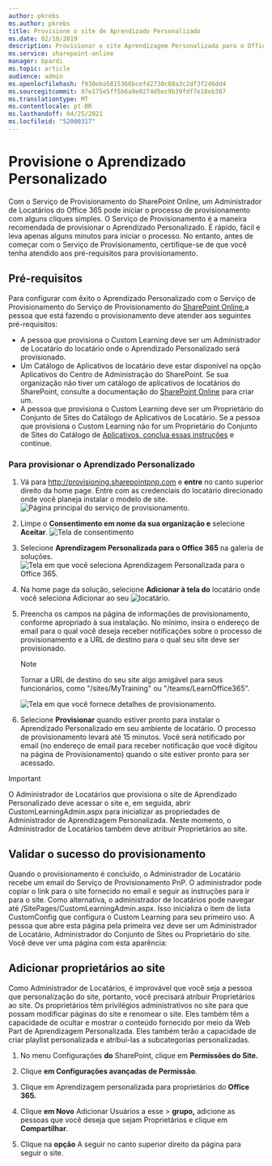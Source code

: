 ```yaml
---
author: pkrebs
ms.author: pkrebs
title: Provisione o site de Aprendizado Personalizado
ms.date: 02/10/2019
description: Provisionar o site Aprendizagem Personalizada para o Office 365 por meio do Mecanismo de Provisionamento do SharePoint
ms.service: sharepoint-online
manager: bpardi
ms.topic: article
audience: admin
ms.openlocfilehash: f930eba5815366bcefd2730c88a3c2df3f246dd4
ms.sourcegitcommit: 97e175e5ff5b6a9e0274d5ec9b39fdf7e18eb387
ms.translationtype: MT
ms.contentlocale: pt-BR
ms.lasthandoff: 04/25/2021
ms.locfileid: "52000317"
---
```

# <a name="provision-custom-learning"></a>Provisione o Aprendizado Personalizado

Com o Serviço de Provisionamento do SharePoint Online, um Administrador de Locatários do Office 365 pode iniciar o processo de provisionamento com alguns cliques simples. O Serviço de Provisionamento é a maneira recomendada de provisionar o Aprendizado Personalizado. É rápido, fácil e leva apenas alguns minutos para iniciar o processo. No entanto, antes de começar com o Serviço de Provisionamento, certifique-se de que você tenha atendido aos pré-requisitos para provisionamento.

## <a name="prerequisites"></a>Pré-requisitos
 
Para configurar com êxito o Aprendizado Personalizado com o Serviço de Provisionamento do Serviço de Provisionamento do [SharePoint Online,](https://provisioning.sharepointpnp.com)a pessoa que está fazendo o provisionamento deve atender aos seguintes pré-requisitos: 
 
- A pessoa que provisiona o Custom Learning deve ser um Administrador de Locatário do locatário onde o Aprendizado Personalizado será provisionado.  
- Um Catálogo de Aplicativos de locatário deve estar disponível na opção Aplicativos do Centro de Administração do SharePoint. Se sua organização não tiver um catálogo de aplicativos de locatários do SharePoint, consulte a documentação do [SharePoint Online](/sharepoint/use-app-catalog) para criar um.  
- A pessoa que provisiona o Custom Learning deve ser um Proprietário do Conjunto de Sites do Catálogo de Aplicativos de Locatário. Se a pessoa que provisiona o Custom Learning não for um Proprietário do Conjunto de Sites do Catálogo de [Aplicativos, conclua essas instruções](addappadmin.md) e continue. 

### <a name="to-provision-custom-learning"></a>Para provisionar o Aprendizado Personalizado

1. Vá para http://provisioning.sharepointpnp.com e **entre** no canto superior direito da home page.  Entre com as credenciais do locatário direcionado onde você planeja instalar o modelo de site.
![Página principal do serviço de provisionamento.](media/inst_signin.png)

2. Limpe o **Consentimento em nome da sua organização e** selecione **Aceitar**.
![Tela de consentimento](media/inst_perms.png)

3. Selecione **Aprendizagem Personalizada para o Office 365** na galeria de soluções.
![Tela em que você seleciona Aprendizagem Personalizada para o Office 365.](media/inst_select.png)

4. Na home page da solução, selecione **Adicionar à tela do** locatário onde você seleciona Adicionar ao seu 
 ![ locatário.](media/inst_add.png)

5. Preencha os campos na página de informações de provisionamento, conforme apropriado à sua instalação. No mínimo, insira o endereço de email para o qual você deseja receber notificações sobre o processo de provisionamento e a URL de destino para o qual seu site deve ser provisionado.  
   > [!NOTE]
   > Tornar a URL de destino do seu site algo amigável para seus funcionários, como "/sites/MyTraining" ou "/teams/LearnOffice365".

   ![Tela em que você fornece detalhes de provisionamento.](media/inst_options.png)

6. Selecione **Provisionar** quando estiver pronto para instalar o Aprendizado Personalizado em seu ambiente de locatário.  O processo de provisionamento levará até 15 minutos. Você será notificado por email (no endereço de email para receber notificação que você digitou na página de Provisionamento) quando o site estiver pronto para ser acessado.

> [!IMPORTANT]
> O Administrador de Locatários que provisiona o site de Aprendizado Personalizado deve acessar o site e, em seguida, abrir CustomLearningAdmin.aspx para inicializar as propriedades de Administrador de Aprendizagem Personalizada. Neste momento, o Administrador de Locatários também deve atribuir Proprietários ao site. 

## <a name="validate-provisioning-success"></a>Validar o sucesso do provisionamento

Quando o provisionamento é concluído, o Administrador de Locatário recebe um email do Serviço de Provisionamento PnP. O administrador pode copiar o link para o site fornecido no email e seguir as instruções para ir para o site. Como alternativa, o administrador de locatários pode navegar até <YOUR-SITE-COLLECTION-URL>/SitePages/CustomLearningAdmin.aspx. Isso inicializa o item de lista CustomConfig que configura o Custom Learning para seu primeiro uso. A pessoa que abre esta página pela primeira vez deve ser um Administrador de Locatário, Administrador do Conjunto de Sites ou Proprietário do site. Você deve ver uma página com esta aparência: 

## <a name="add-owners-to-site"></a>Adicionar proprietários ao site
Como Administrador de Locatários, é improvável que você seja a pessoa que personalização do site, portanto, você precisará atribuir Proprietários ao site. Os proprietários têm privilégios administrativos no site para que possam modificar páginas do site e renomear o site. Eles também têm a capacidade de ocultar e mostrar o conteúdo fornecido por meio da Web Part de Aprendizagem Personalizada. Eles também terão a capacidade de criar playlist personalizada e atribuí-las a subcategorias personalizadas.  

1. No menu Configurações **do** SharePoint, clique em **Permissões do Site.**
2. Clique **em Configurações avançadas de Permissão**.
3. Clique em Aprendizagem personalizada para proprietários do **Office 365.**
4. Clique **em Novo** Adicionar Usuários a esse  >  **grupo,** adicione as pessoas que você deseja que sejam Proprietários e clique em **Compartilhar**.

8. Clique na **opção** A seguir no canto superior direito da página para seguir o site.  
